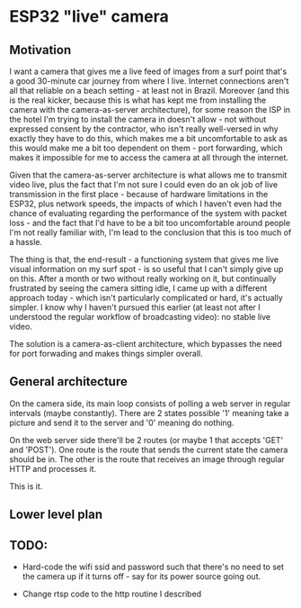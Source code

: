 # ESP32 "live" camera

## Motivation

I want a camera that gives me a live feed of images from a surf point that's a good 30-minute car journey from where I live. Internet connections aren't all that reliable on a beach setting - at least not in Brazil. Moreover (and this is the real kicker, because this is what has kept me from installing the camera with the camera-as-server architecture), for some reason the ISP in the hotel I'm trying to install the camera in doesn't allow - not without expressed consent by the contractor, who isn't really well-versed in why exactly they have to do this, which makes me a bit uncomfortable to ask as this would make me a bit too dependent on them - port forwarding, which makes it impossible for me to access the camera at all through the internet. 

Given that the camera-as-server architecture is what allows me to transmit video live, plus the fact that I'm not sure I could even do an ok job of live transmission in the first place - because of hardware limitations in the ESP32, plus network speeds, the impacts of which I haven't even had the chance of evaluating regarding the performance of the system with packet loss - and the fact that I'd have to be a bit too uncomfortable around people I'm not really familiar with, I'm lead to the conclusion that this is too much of a hassle.

The thing is that, the end-result - a functioning system that gives me live visual information on my surf spot - is so useful that I can't simply give up on this. After a month or two without really working on it, but continually frustrated by seeing the camera sitting idle, I came up with a different approach today - which isn't particularly complicated or hard, it's actually simpler. I know why I haven't pursued this earlier (at least not after I understood the regular workflow of broadcasting video): no stable live video. 

The solution is a camera-as-client architecture, which bypasses the need for port forwading and makes things simpler overall.

## General architecture
On the camera side, its main loop consists of polling a web server in regular intervals (maybe constantly). There are 2 states possible '1' meaning take a picture and send it to the server and '0' meaning do nothing.

On the web server side there'll be 2 routes (or maybe 1 that accepts 'GET' and 'POST'). One route is the route that sends the current state the camera should be in. The other is the route that receives an image through regular HTTP and processes it.

This is it.

## Lower level plan

## TODO:
* Hard-code the wifi ssid and password such that there's no need to set the camera up if it turns off - say for its power source going out.

* Change rtsp code to the http routine I described


